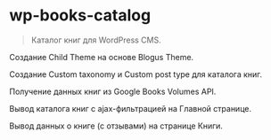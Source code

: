 # wp-books-catalog
> Каталог книг для WordPress CMS.

Создание Child Theme на основе Blogus Theme.

Создание Custom taxonomy и Custom post type для каталога книг.

Получение данных книг из Google Books Volumes API.

Вывод каталога книг с ajax-фильтрацией на Главной странице.

Вывод данных о книге (с отзывами) на странице Книги.
